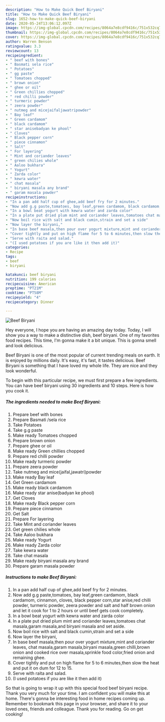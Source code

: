 ```yaml
---
description: "How to Make Quick Beef Biryani"
title: "How to Make Quick Beef Biryani"
slug: 1652-how-to-make-quick-beef-biryani
date: 2020-05-24T13:06:12.097Z
image: https://img-global.cpcdn.com/recipes/8064a7e8cdf9416c/751x532cq70/beef-biryani-recipe-main-photo.jpg
thumbnail: https://img-global.cpcdn.com/recipes/8064a7e8cdf9416c/751x532cq70/beef-biryani-recipe-main-photo.jpg
cover: https://img-global.cpcdn.com/recipes/8064a7e8cdf9416c/751x532cq70/beef-biryani-recipe-main-photo.jpg
author: Warren Benson
ratingvalue: 3.3
reviewcount: 13
recipeingredient:
- " beef with bones"
- " Basmati sela rice"
- " Potatoes"
- " gg paste"
- " Tomatoes chopped"
- " brown onion"
- " ghee or oil"
- " Green chillies chopped"
- " red chilli powder"
- " turmeric powder"
- " zeera powder"
- " nutmeg and micejaifaljawatripowder"
- " Bay leaf"
- " Green cardamom"
- " black cardamom"
- " star anisebadyan ke phool"
- " Cloves"
- " Black pepper corn"
- " piece cinnamon"
- " Salt"
- " For layering"
- " Mint and coriander leaves"
- " green chilies whole"
- " Aaloo bukhara"
- " Yogurt"
- " Zarda color"
- " kewra water"
- " chat masala"
- " biryani masala any brand"
- " garam masala powder"
recipeinstructions:
- "In a pan add half cup of ghee,add beef fry for 2 minutes."
- "Now add g.g paste,tomatoes, bay leaf,green cardamom, black cardamom, cinnamon, cloves, black pepper corn,star anise,red chilli powder, turmeric powder, zeera powder and salt and half brown onion and let it cook for 1 to 2 hours or until beef gets cook completely."
- "In a bowl beat yogurt with kewra water and zarda color"
- "In a plate put dried plum mint and coriander leaves,tomatoes chat masala,garam masala,and biryani masala and set aside."
- "Now boil rice with salt and black cumin,strain and set a side"
- "Now layer the biryani,"
- "In base beef masala,then pour over yogurt mixture,mint and coriander leaves, chat masala,garam masala,biryani masala,green chilli,brown onion and cooked rice over masala,sprinkle food color,fried onion and remaining ghee."
- "Cover tightly and put on high flame for 5 to 6 minutes,then slow the heat and put it on dum for 12 to 15."
- "Serve with raita and salad."
- "(I used potatoes if you are like it then add it)"
categories:
- Recipe
tags:
- beef
- biryani

katakunci: beef biryani 
nutrition: 199 calories
recipecuisine: American
preptime: "PT21M"
cooktime: "PT58M"
recipeyield: "4"
recipecategory: Dinner

---
```



![Beef Biryani](https://img-global.cpcdn.com/recipes/8064a7e8cdf9416c/751x532cq70/beef-biryani-recipe-main-photo.jpg)

Hey everyone, I hope you are having an amazing day today. Today, I will show you a way to make a distinctive dish, beef biryani. One of my favorites food recipes. This time, I'm gonna make it a bit unique. This is gonna smell and look delicious.

Beef Biryani is one of the most popular of current trending meals on earth. It is enjoyed by millions daily. It's easy, it's fast, it tastes delicious. Beef Biryani is something that I have loved my whole life. They are nice and they look wonderful.




To begin with this particular recipe, we must first prepare a few ingredients. You can have beef biryani using 30 ingredients and 10 steps. Here is how you cook it.

<!--inarticleads1-->

##### The ingredients needed to make Beef Biryani:

1. Prepare  beef with bones
1. Prepare  Basmati /sela rice
1. Take  Potatoes
1. Take  g.g paste
1. Make ready  Tomatoes chopped
1. Prepare  brown onion
1. Prepare  ghee or oil
1. Make ready  Green chillies chopped
1. Prepare  red chilli powder
1. Make ready  turmeric powder
1. Prepare  zeera powder
1. Take  nutmeg and mice(jaifal,jawatri)powder
1. Make ready  Bay leaf
1. Get  Green cardamom
1. Make ready  black cardamom
1. Make ready  star anise(badyan ke phool)
1. Get  Cloves
1. Make ready  Black pepper corn
1. Prepare  piece cinnamon
1. Get  Salt
1. Prepare  For layering
1. Take  Mint and coriander leaves
1. Get  green chilies whole
1. Take  Aaloo bukhara
1. Make ready  Yogurt
1. Make ready  Zarda color
1. Take  kewra water
1. Take  chat masala
1. Make ready  biryani masala any brand
1. Prepare  garam masala powder




<!--inarticleads2-->

##### Instructions to make Beef Biryani:

1. In a pan add half cup of ghee,add beef fry for 2 minutes.
1. Now add g.g paste,tomatoes, bay leaf,green cardamom, black cardamom, cinnamon, cloves, black pepper corn,star anise,red chilli powder, turmeric powder, zeera powder and salt and half brown onion and let it cook for 1 to 2 hours or until beef gets cook completely.
1. In a bowl beat yogurt with kewra water and zarda color
1. In a plate put dried plum mint and coriander leaves,tomatoes chat masala,garam masala,and biryani masala and set aside.
1. Now boil rice with salt and black cumin,strain and set a side
1. Now layer the biryani,
1. In base beef masala,then pour over yogurt mixture,mint and coriander leaves, chat masala,garam masala,biryani masala,green chilli,brown onion and cooked rice over masala,sprinkle food color,fried onion and remaining ghee.
1. Cover tightly and put on high flame for 5 to 6 minutes,then slow the heat and put it on dum for 12 to 15.
1. Serve with raita and salad.
1. (I used potatoes if you are like it then add it)




So that is going to wrap it up with this special food beef biryani recipe. Thank you very much for your time. I am confident you will make this at home. There's gonna be interesting food in home recipes coming up. Remember to bookmark this page in your browser, and share it to your loved ones, friends and colleague. Thank you for reading. Go on get cooking!
